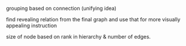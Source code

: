 grouping based on connection (unifying idea)


find revealing relation from the final graph and use that for more visually appealing instruction

size of node based on rank in hierarchy & number of edges.
